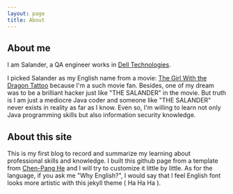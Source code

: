 ```yaml
---
layout: page
title: About
---
```

<link rel="stylesheet" href="style.css">

About me
--------
I am Salander, a QA engineer works in [Dell Technologies][dell].

I picked Salander as my English name from a movie: [The Girl With the Dragon Tattoo][tgwtdt] because I'm a such movie fan. 
Besides, one of my dream was to be a brilliant hacker just like "THE SALANDER" in the movie.
But truth is I am just a mediocre Java coder and someone like "THE SALANDER" never exists in reality as far as I know.
Even so, I'm willing to learn not only Java programming skills but also information security knowledge.

[dell]:https://www.delltechnologies.com/en-us/index.htm
[tgwtdt]:https://movie.douban.com/subject/4206357/

About this site
---------------
This is my first blog to record and summarize my learning about professional skills and knowledge.
I built this github page from a template from [Chen-Pang He][cph] and I will try to customize it little by little.
As for the language, if you ask me "Why English?", I would say that I feel English font looks more artistic with this jekyll theme ( Ha Ha Ha ).

[cph]:https://github.com/jdh8



